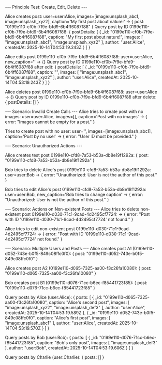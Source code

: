 
--- Principle Test: Create, Edit, Delete ---

Alice creates post: user=user:Alice, images=[image:unsplash_abc1, image:unsplash_xyz2], caption='My first post about nature!' ->  { post: "0199e110-cf0b-7f9e-bfd9-6b4ff6087f88" }
Query post by ID 0199e110-cf0b-7f9e-bfd9-6b4ff6087f88:  {
  postDetails: [
    {
      _id: "0199e110-cf0b-7f9e-bfd9-6b4ff6087f88",
      caption: "My first post about nature!",
      images: [ "image:unsplash_abc1", "image:unsplash_xyz2" ],
      author: "user:Alice",
      createdAt: 2025-10-14T04:53:19.243Z
    }
  ]
}

Alice edits post 0199e110-cf0b-7f9e-bfd9-6b4ff6087f88: user=user:Alice, new_caption='' ->  {}
Query post by ID 0199e110-cf0b-7f9e-bfd9-6b4ff6087f88 after edit:  {
  postDetails: [
    {
      _id: "0199e110-cf0b-7f9e-bfd9-6b4ff6087f88",
      caption: "",
      images: [ "image:unsplash_abc1", "image:unsplash_xyz2" ],
      author: "user:Alice",
      createdAt: 2025-10-14T04:53:19.243Z
    }
  ]
}

Alice deletes post 0199e110-cf0b-7f9e-bfd9-6b4ff6087f88: user=user:Alice ->  {}
Query post by ID 0199e110-cf0b-7f9e-bfd9-6b4ff6087f88 after delete:  { postDetails: [] }

--- Scenario: Invalid Create Calls ---
Alice tries to create post with no images: user=user:Alice, images=[], caption='Post with no images' ->  { error: "Images cannot be empty for a post." }

Tries to create post with no user: user='', images=[image:unsplash_abc1], caption='Post by no user' ->  { error: "User ID must be provided." }

--- Scenario: Unauthorized Actions ---

Alice creates test post 0199e110-cfd8-7a53-b53a-db8e19f1292a:  { post: "0199e110-cfd8-7a53-b53a-db8e19f1292a" }

Bob tries to delete Alice's post 0199e110-cfd8-7a53-b53a-db8e19f1292a: user=user:Bob ->  { error: "Unauthorized: User is not the author of this post." }

Bob tries to edit Alice's post 0199e110-cfd8-7a53-b53a-db8e19f1292a: user=user:Bob, new_caption='Bob tries to change caption' ->  { error: "Unauthorized: User is not the author of this post." }

--- Scenario: Actions on Non-existent Posts ---
Alice tries to delete non-existent post 0199e110-d030-71c1-9cad-4d2495cf7724: ->  {
  error: "Post with ID '0199e110-d030-71c1-9cad-4d2495cf7724' not found."
}

Alice tries to edit non-existent post 0199e110-d030-71c1-9cad-4d2495cf7724: ->  {
  error: "Post with ID '0199e110-d030-71c1-9cad-4d2495cf7724' not found."
}

--- Scenario: Multiple Users and Posts ---
Alice creates post A1 (0199e110-d052-743e-b0f5-849c08ffc0f0):  { post: "0199e110-d052-743e-b0f5-849c08ffc0f0" }

Alice creates post A2 (0199e110-d065-7325-aa00-f3c26fa10080):  { post: "0199e110-d065-7325-aa00-f3c26fa10080" }

Bob creates post B1 (0199e110-d076-71cc-b6ec-f85441723f85):  { post: "0199e110-d076-71cc-b6ec-f85441723f85" }

Query posts by Alice (user:Alice):  {
  posts: [
    {
      _id: "0199e110-d065-7325-aa00-f3c26fa10080",
      caption: "Alice's second post",
      images: [ "image:unsplash_xyz2", "image:unsplash_def3" ],
      author: "user:Alice",
      createdAt: 2025-10-14T04:53:19.589Z
    },
    {
      _id: "0199e110-d052-743e-b0f5-849c08ffc0f0",
      caption: "Alice's first post",
      images: [ "image:unsplash_abc1" ],
      author: "user:Alice",
      createdAt: 2025-10-14T04:53:19.570Z
    }
  ]
}

Query posts by Bob (user:Bob):  {
  posts: [
    {
      _id: "0199e110-d076-71cc-b6ec-f85441723f85",
      caption: "Bob's only post",
      images: [ "image:unsplash_def3" ],
      author: "user:Bob",
      createdAt: 2025-10-14T04:53:19.606Z
    }
  ]
}

Query posts by Charlie (user:Charlie):  { posts: [] }
